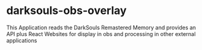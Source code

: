 # darksouls-obs-overlay
This Application reads the DarkSouls Remastered Memory and provides an API plus React Websites for display in obs and processing in other external applications
